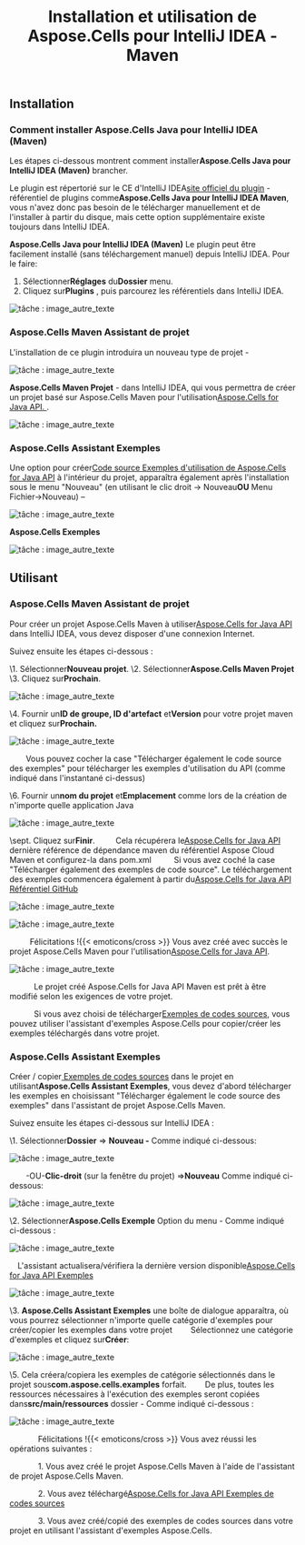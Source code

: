 ﻿---
title: Installation et utilisation de Aspose.Cells pour IntelliJ IDEA - Maven
type: docs
weight: 10
url: /fr/java/installing-and-using-aspose-cells-for-intellij-idea-maven/
---
## **Installation**
### **Comment installer Aspose.Cells Java pour IntelliJ IDEA (Maven)**
 Les étapes ci-dessous montrent comment installer**Aspose.Cells Java pour IntelliJ IDEA (Maven)** brancher.

 Le plugin est répertorié sur le CE d'IntelliJ IDEA[site officiel du plugin](https://goo.gl/R4pysl) - référentiel de plugins comme**Aspose.Cells Java pour IntelliJ IDEA Maven**, vous n'avez donc pas besoin de le télécharger manuellement et de l'installer à partir du disque, mais cette option supplémentaire existe toujours dans IntelliJ IDEA.

**Aspose.Cells Java pour IntelliJ IDEA (Maven)** Le plugin peut être facilement installé (sans téléchargement manuel) depuis IntelliJ IDEA. Pour le faire:

1.  Sélectionner**Réglages** du**Dossier** menu.
1.  Cliquez sur**Plugins** , puis parcourez les référentiels dans IntelliJ IDEA.

![tâche : image_autre_texte](lbtci11.jpg)
### **Aspose.Cells Maven Assistant de projet**
 L'installation de ce plugin introduira un nouveau type de projet -

![tâche : image_autre_texte](aspose_small.png)

**Aspose.Cells Maven Projet** - dans IntelliJ IDEA, qui vous permettra de créer un projet basé sur Aspose.Cells Maven pour l'utilisation[Aspose.Cells for Java API. ](http://goo.gl/c1eSD2). 

![tâche : image_autre_texte](m1du9a1.jpg)
### **Aspose.Cells Assistant Exemples**
 Une option pour créer[Code source Exemples d'utilisation de Aspose.Cells for Java API](https://github.com/aspose-cells/Aspose.Cells-for-Java/tree/master/Examples) à l'intérieur du projet, apparaîtra également après l'installation sous le menu "Nouveau" (en utilisant le clic droit -> Nouveau**OU** Menu Fichier->Nouveau) –

![tâche : image_autre_texte](aspose_small.png)

**Aspose.Cells Exemples**

![tâche : image_autre_texte](bc05c5v.jpg)
## **Utilisant**
### **Aspose.Cells Maven Assistant de projet**
 Pour créer un projet Aspose.Cells Maven à utiliser[Aspose.Cells for Java API](http://goo.gl/c1eSD2) dans IntelliJ IDEA, vous devez disposer d'une connexion Internet.

Suivez ensuite les étapes ci-dessous :

 \1. Sélectionner**Nouveau projet**.
 \2. Sélectionner**Aspose.Cells Maven Projet** 
 \3. Cliquez sur**Prochain**. 

![tâche : image_autre_texte](m1du9a1.jpg)


 \4. Fournir un**ID de groupe, ID d'artefact** et**Version** pour votre projet maven et cliquez sur**Prochain.**

![tâche : image_autre_texte](khijrce.jpg)


`    `Vous pouvez cocher la case "Télécharger également le code source des exemples" pour télécharger les exemples d'utilisation du API (comme indiqué dans l'instantané ci-dessus)

 \6. Fournir un**nom du projet** et**Emplacement** comme lors de la création de n'importe quelle application Java

![tâche : image_autre_texte](0gszuiu.jpg)


 \sept. Cliquez sur**Finir**.
 `    ` Cela récupérera le[Aspose.Cells for Java API](http://goo.gl/c1eSD2) dernière référence de dépendance maven du référentiel Aspose Cloud Maven et configurez-la dans pom.xml
`     `Si vous avez coché la case "Télécharger également des exemples de code source". Le téléchargement des exemples commencera également à partir du[Aspose.Cells for Java API Référentiel GitHub](https://github.com/aspose-cells/Aspose.Cells-for-Java/tree/master/Examples)

![tâche : image_autre_texte](eezoq3s.jpg)

![tâche : image_autre_texte](bujsm8v.jpg)

 `     `Félicitations !{{< emoticons/cross >}} Vous avez créé avec succès le projet Aspose.Cells Maven pour l'utilisation[Aspose.Cells for Java API](http://goo.gl/c1eSD2).

![tâche : image_autre_texte](2oon4vh.jpg)

`      `Le projet créé Aspose.Cells for Java API Maven est prêt à être modifié selon les exigences de votre projet.

 `      `Si vous avez choisi de télécharger[Exemples de codes sources](https://github.com/aspose-cells/Aspose.Cells-for-Java/tree/master/Examples), vous pouvez utiliser l'assistant d'exemples Aspose.Cells pour copier/créer les exemples téléchargés dans votre projet.
### **Aspose.Cells Assistant Exemples**
 Créer / copier[ Exemples de codes sources](https://github.com/aspose-cells/Aspose.Cells-for-Java/tree/master/Examples) dans le projet en utilisant**Aspose.Cells Assistant Exemples**, vous devez d'abord télécharger les exemples en choisissant "Télécharger également le code source des exemples" dans l'assistant de projet Aspose.Cells Maven.

Suivez ensuite les étapes ci-dessous sur IntelliJ IDEA :

 \1. Sélectionner**Dossier** => **Nouveau -** Comme indiqué ci-dessous:

![tâche : image_autre_texte](n8tt9q0.jpg)


 `    `-OU-**Clic-droit** (sur la fenêtre du projet) =>**Nouveau** Comme indiqué ci-dessous:

![tâche : image_autre_texte](aubwkhp.jpg)


 \2. Sélectionner**Aspose.Cells Exemple** Option du menu - Comme indiqué ci-dessous :

![tâche : image_autre_texte](g4nwlem.jpg)


`  `L'assistant actualisera/vérifiera la dernière version disponible[Aspose.Cells for Java API Exemples](https://github.com/aspose-cells/Aspose.Cells-for-Java/tree/master/Examples) 

![tâche : image_autre_texte](5pzwsuq.jpg)


\3. **Aspose.Cells Assistant Exemples** une boîte de dialogue apparaîtra, où vous pourrez sélectionner n'importe quelle catégorie d'exemples pour créer/copier les exemples dans votre projet
 `    `Sélectionnez une catégorie d'exemples et cliquez sur**Créer**: 

![tâche : image_autre_texte](bc05c5v.jpg)


 \5. Cela créera/copiera les exemples de catégorie sélectionnés dans le projet sous**com.aspose.cells.examples** forfait.
 `    `De plus, toutes les ressources nécessaires à l'exécution des exemples seront copiées dans**src/main/ressources** dossier - Comme indiqué ci-dessous :

![tâche : image_autre_texte](jyxdo4d.jpg)



 `       `Félicitations !{{< emoticons/cross >}} Vous avez réussi les opérations suivantes :

`       `1. Vous avez créé le projet Aspose.Cells Maven à l'aide de l'assistant de projet Aspose.Cells Maven.

 `       `2. Vous avez téléchargé[Aspose.Cells for Java API Exemples de codes sources](https://github.com/aspose-cells/Aspose.Cells-for-Java/tree/master/Examples)

`       `3. Vous avez créé/copié des exemples de codes sources dans votre projet en utilisant l'assistant d'exemples Aspose.Cells.
